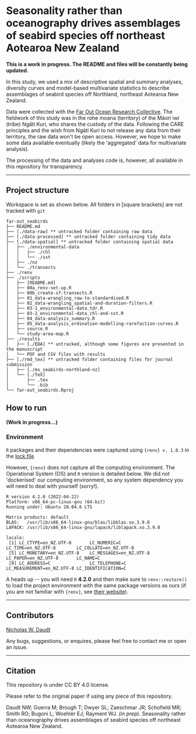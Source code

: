 # Seasonality rather than oceanography drives assemblages of seabird species off northeast Aotearoa New Zealand

**This is a work in progress. The README and files will be constantly being updated.**

In this study, we used a mix of descriptive spatial and summary analyses, diversity curves and model-based multivariate statistics to describe assemblages of seabird species off Northland, northeast Aotearoa New Zealand.

Data were collected with the [Far Out Ocean Research Collective](https://www.farout.org.nz/). The fieldwork of this study was in the rohe moana (territory) of the Māori iwi (tribe) Ngāti Kuri, who shares the custody of the data. Following the CARE principles and the wish from Ngāti Kuri to not release any data from their territory, the raw data won't be open access. However, we hope to make some data available eventually (likely the 'aggregated' data for multivariate analysis).

The processing of the data and analyses code is, however, all available in this repository for transparency.

***

## Project structure

Workspace is set as shown below. All folders in [square brackets] are not tracked with `git`

```shell
far-out_seabirds
├── README.md
├── [./data-raw] ** untracked folder containing raw data
├── [./data-processed] ** untracked folder containing tidy data
├── [./data-spatial] ** untracked folder containing spatial data
│   ├── ./environmental-data
│   │   ├── ./chl
│   │   └── ./sst
│   ├── ./nz
│   └── ./transects
├── ./renv
├── ./scripts
│   ├── [README.md]
│   ├── 00a_renv-set-up.R
│   ├── 00b_create-sf-transects.R
│   ├── 01_data-wrangling_raw-to-standardised.R
│   ├── 02_data-wrangling_spatial-and-duration-filters.R
│   ├── 03-1_environmental-data_tdr.R
│   ├── 03-2_environmental-data_chl-and-sst.R
│   ├── 04_data-analysis_summary.R
│   ├── 05_data-analysis_ordination-modelling-rarefaction-curves.R
│   ├── source.R
│   └── study-area-map.R
├── ./results
│   ├── [./EDA] ** untracked, although some figures are presented in the manuscript
│   └── PDF and CSV files with results
├── [./rmd_tex] ** untracked folder containing files for journal submission
│   ├── [./ms_seabirds-northland-nz]
│   └── [./TeX]
│       ├── .tex
│       └── .bib
└── far-out_seabirds.Rproj
```

## How to run

**(Work in progress...)**

### Environment

`R` packages and their dependencies were captured using `{renv} v. 1.0.3` in the [lock.file](https://github.com/nwdaudt/far-out_seabirds/blob/main/renv.lock)

However, `{renv}` does *not* capture all the computing environment. The Operational System (OS) and `R` version is detailed below. We did not 'dockerised' our computing environment, so any system dependency you will need to deal with yourself (sorry!).

```shell
R version 4.2.0 (2022-04-22)
Platform: x86_64-pc-linux-gnu (64-bit)
Running under: Ubuntu 20.04.6 LTS

Matrix products: default
BLAS:   /usr/lib/x86_64-linux-gnu/blas/libblas.so.3.9.0
LAPACK: /usr/lib/x86_64-linux-gnu/lapack/liblapack.so.3.9.0

locale:
 [1] LC_CTYPE=en_NZ.UTF-8       LC_NUMERIC=C               LC_TIME=en_NZ.UTF-8        LC_COLLATE=en_NZ.UTF-8
 [5] LC_MONETARY=en_NZ.UTF-8    LC_MESSAGES=en_NZ.UTF-8    LC_PAPER=en_NZ.UTF-8       LC_NAME=C             
 [9] LC_ADDRESS=C               LC_TELEPHONE=C             LC_MEASUREMENT=en_NZ.UTF-8 LC_IDENTIFICATION=C 
```

A heads up -- you will need `R` **4.2.0** and then make sure to `renv::restore()` to load the project environment with the same package versions as ours (if you are not familiar with `{renv}`, see [their website](https://rstudio.github.io/renv/articles/renv.html)). 

***
## Contributors

[Nicholas W. Daudt](https://github.com/nwdaudt)

Any bugs, suggestions, or enquires, please feel free to contact me or open an issue.

***
## Citation

This repository is under CC BY 4.0 license.

Please refer to the original paper if using any piece of this repository.

Daudt NW; Guerra M; Brough T; Dwyer SL; Zaeschmar JR; Schofield MR; Smith RO; Bugoni L; Woehler EJ; Rayment WJ. *(in prep)*. Seasonality rather than oceanography drives assemblages of seabird species off northeast Aotearoa New Zealand.

